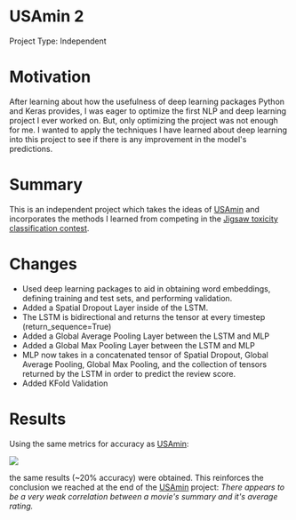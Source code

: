 # USAmin 2

Project Type: Independent 

# Motivation

After learning about how the usefulness of deep learning packages Python and Keras provides, I was eager to optimize the first NLP and deep learning project I ever worked on. But, only optimizing the project was not enough for me. I wanted to apply the techniques I have learned about deep learning into this project to see if there is any improvement in the model's predictions.

# Summary

This is an independent project which takes the ideas of [USAmin](https://github.com/yuj072/USAmin) and incorporates the methods I learned from competing in the [Jigsaw toxicity classification contest](https://github.com/yuj072/toxicity-classification).

# Changes

- Used deep learning packages to aid in obtaining word embeddings, defining training and test sets, and performing validation.
- Added a Spatial Dropout Layer inside of the LSTM.
- The LSTM is bidirectional and returns the tensor at every timestep (return_sequence=True)
- Added a Global Average Pooling Layer between the LSTM and MLP
- Added a Global Max Pooling Layer between the LSTM and MLP
- MLP now takes in a concatenated tensor of Spatial Dropout, Global Average Pooling, Global Max Pooling, and the collection of tensors returned by the LSTM in order to predict the review score.
- Added KFold Validation

# Results

Using the same metrics for accuracy as [USAmin](https://github.com/yuj072/USAmin):

<img src="https://latex.codecogs.com/gif.latex?Math.abs(predicted&space;-&space;actual)&space;<=&space;0.25">

the same results (~20% accuracy) were obtained. This reinforces the conclusion we reached at the end of the [USAmin](https://github.com/yuj072/USAmin) project: _There appears to be a very weak correlation between a movie's summary and it's average rating._

